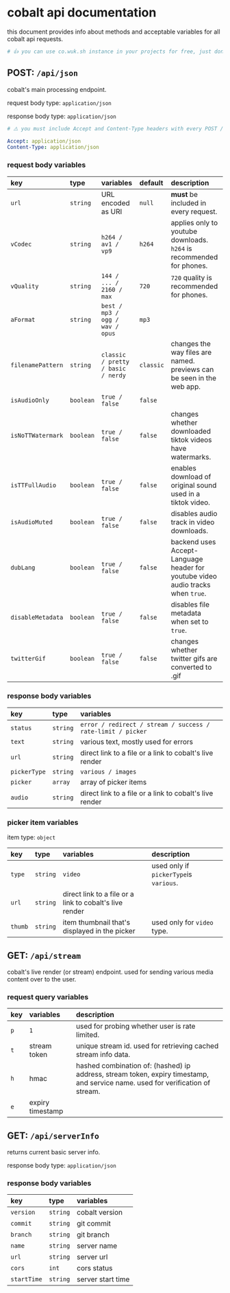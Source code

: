 # cobalt api documentation
this document provides info about methods and acceptable variables for all cobalt api requests.

```yml
# 👍 you can use co.wuk.sh instance in your projects for free, just don't be an asshole.
```

## POST: `/api/json`
cobalt's main processing endpoint.

request body type: `application/json`

response body type: `application/json`

```yml
# ⚠️ you must include Accept and Content-Type headers with every POST /api/json request.

Accept: application/json
Content-Type: application/json
```

### request body variables
| key               | type      | variables                          | default   | description                                                                     |
|:------------------|:----------|:-----------------------------------|:----------|:--------------------------------------------------------------------------------|
| `url`             | `string`  | URL encoded as URI                 | `null`    | **must** be included in every request.                                          |
| `vCodec`          | `string`  | `h264 / av1 / vp9`                 | `h264`    | applies only to youtube downloads. `h264` is recommended for phones.            |
| `vQuality`        | `string`  | `144 / ... / 2160 / max`           | `720`     | `720` quality is recommended for phones.                                        |
| `aFormat`         | `string`  | `best / mp3 / ogg / wav / opus`    | `mp3`     |                                                                                 |
| `filenamePattern` | `string`  | `classic / pretty / basic / nerdy` | `classic` | changes the way files are named. previews can be seen in the web app.           |
| `isAudioOnly`     | `boolean` | `true / false`                     | `false`   |                                                                                 |
| `isNoTTWatermark` | `boolean` | `true / false`                     | `false`   | changes whether downloaded tiktok videos have watermarks.                       |
| `isTTFullAudio`   | `boolean` | `true / false`                     | `false`   | enables download of original sound used in a tiktok video.                      |
| `isAudioMuted`    | `boolean` | `true / false`                     | `false`   | disables audio track in video downloads.                                        |
| `dubLang`         | `boolean` | `true / false`                     | `false`   | backend uses Accept-Language header for youtube video audio tracks when `true`. |
| `disableMetadata` | `boolean` | `true / false`                     | `false`   | disables file metadata when set to `true`.                                      |
| `twitterGif`      | `boolean` | `true / false`                     | `false`   | changes whether twitter gifs are converted to .gif                              |

### response body variables
| key          | type     | variables                                                   |
|:-------------|:---------|:------------------------------------------------------------|
| `status`     | `string` | `error / redirect / stream / success / rate-limit / picker` |
| `text`       | `string` | various text, mostly used for errors                        |
| `url`        | `string` | direct link to a file or a link to cobalt's live render     |
| `pickerType` | `string` | `various / images`                                          |
| `picker`     | `array`  | array of picker items                                       |
| `audio`      | `string` | direct link to a file or a link to cobalt's live render     |

### picker item variables
item type: `object`

| key     | type     | variables                                               | description                            |
|:--------|:---------|:--------------------------------------------------------|:---------------------------------------|
| `type`  | `string` | `video`                                                 | used only if `pickerType`is `various`. |
| `url`   | `string` | direct link to a file or a link to cobalt's live render |                                        |
| `thumb` | `string` | item thumbnail that's displayed in the picker           | used only for `video` type.            |

## GET: `/api/stream`
cobalt's live render (or stream) endpoint. used for sending various media content over to the user.

### request query variables
| key  | variables        | description                                                                                                                    |
|:-----|:-----------------|:-------------------------------------------------------------------------------------------------------------------------------|
| `p`  | `1`              | used for probing whether user is rate limited.                                                                                 |
| `t`  | stream token     | unique stream id. used for retrieving cached stream info data.                                                                 |
| `h`  | hmac             | hashed combination of: (hashed) ip address, stream token, expiry timestamp, and service name. used for verification of stream. |
| `e`  | expiry timestamp |                                                                                                                                |

## GET: `/api/serverInfo`
returns current basic server info.

response body type: `application/json`

### response body variables
| key         | type     | variables         |
|:------------|:---------|:------------------|
| `version`   | `string` | cobalt version    |
| `commit`    | `string` | git commit        |
| `branch`    | `string` | git branch        |
| `name`      | `string` | server name       |
| `url`       | `string` | server url        |
| `cors`      | `int`    | cors status       |
| `startTime` | `string` | server start time |
